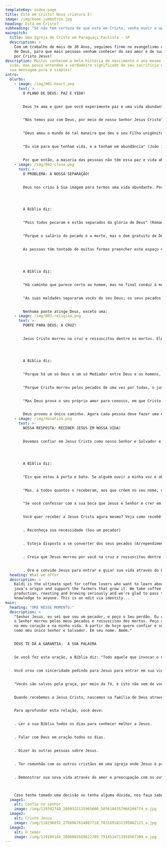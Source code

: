 ```yaml
---
templateKey: index-page
title: Está em Cristo? Nova criatura É!
image: /img/home-jumbotron.jpg
heading: Está em Cristo?
subheading: "Se não tem certeza de que está em Cristo, venha ouvir e aprender "
mainpitch:
  title: Uma Igreja de Cristo em Paraguaçi Paulista - SP
  description: >
    Com um trabalho de mais de 30 Anos, seguimos firme no evangelismo da Palavra
    de Deus, para que mais pessoas venham conhecer do seu amor e de sua salvação
    por Cristo Jesus!
description: Muitos conhecem a bela história do nascimento e até mesmo de sua
  vida, mas pouco entendem o verdadeiro significado de seu sacrifício de amor,
  sua mensagem pura e simples!
intro:
  blurbs:
    - image: /img/001-heart.png
      text: >
        O PLANO DE DEUS: PAZ E VIDA!


        Deus te ama e quer que você experimente paz e uma vida abundante aqui na terra e na eternidade. A Bíblia diz:


        "Nós temos paz com Deus, por meio de nosso Senhor Jesus Cristo" (Romanos 5:1).


        "Deus amou o mundo de tal maneira que deu o seu Filho unigênito, para que todo aquele que nele crê não pereça, mas tenha a vida eterna" (João 3:16).


        "Eu vim para que tenham vida, e a tenham em abundância" (João 10:10).


        Por que então, a maioria das pessoas não têm essa paz e vida abundante que Deus planejou para elas? A resposta está no Passo 2:
    - image: /img/002-close.png
      text: >
        O PROBLEMA: A NOSSA SEPARAÇÃO!


        Deus nos criou à Sua imagem para termos uma vida abundante. Porém Ele não nos fez como robôs para amá-Lo e obedecê-Lo de forma automática. Deus nos deu uma vontade e uma liberdade de escolha. Infelizmente todos nós escolhemos desobedecer a Deus e seguir o nosso próprio caminho. Até hoje nós fazemos essa escolha. Isso resultou em nossa separação de Deus.




        A Bíblia diz:


        "Pois todos pecaram e estão separados da glória de Deus" (Romanos 3:23).


        "Porque o salário do pecado é a morte, mas o dom gratuito de Deus é a vida eterna em Cristo Jesus nosso Senhor" (Romanos 6:23).


        As pessoas têm tentado de muitas formas preencher este espaço entre elas e Deus. Veja:




        A Bíblia diz:


        "Há caminho que parece certo ao homem, mas no final conduz à morte" (Provérbios 14:12).


        "As suas maldades separaram vocês do seu Deus; os seus pecados esconderam de vocês o rosto dele, e por isso ele não os ouvirá" (Isaías 59:2).


        Nenhuma ponte atinge Deus, exceto uma:
    - image: /img/003-religion.png
      text: >-
        PONTE PARA DEUS: A CRUZ!


        Jesus Cristo morreu na cruz e ressuscitou dentre os mortos. Ele pagou o preço pelos nossos pecados e Ele é a ponte entre Deus e as pessoas.




        A Bíblia diz:


        "Porque há um só Deus e um só Mediador entre Deus e os homens, o homem Jesus Cristo" (1 Timóteo 2:5).


        "Porque Cristo morreu pelos pecados de uma vez por todas, o justo pelos injustos, para levar-nos a Deus" (1 Pedro 3:18).


        "Mas Deus prova o seu próprio amor para conosco, em que Cristo morreu por nós, quando ainda éramos pecadores" (Romanos 5:8).


        Deus proveu o único caminho. Agora cada pessoa deve fazer uma escolha.
    - image: /img/donation.png
      text: >-
        NOSSA RESPOSTA: RECEBER JESUS EM NOSSA VIDA!


        Devemos confiar em Jesus Cristo como nosso Senhor e Salvador e recebê-lo através de um convite pessoal.




        A Bíblia diz:


        "Eis que estou à porta e bato. Se alguém ouvir a minha voz e abrir a porta, entrarei e cearei com ele, e ele comigo" (Apocalipse 3:20).


        "Mas, a todos quantos o receberam, aos que crêem no seu nome, deu-lhes o poder de serem feitos filhos de Deus" (João 1:12).


        "Se você confessar com a sua boca que Jesus é Senhor e crer em seu coração que Deus o ressuscitou dentre os mortos, serás salvo" (Romanos 10:9).


        Você quer receber a Jesus Cristo agora mesmo? Veja como recebê-Lo em sua vida:


        . Reconheça sua necessidade (Sou um pecador)


        . Esteja disposto a se converter dos seus pecados (Arrependimento)


        . Creia que Jesus morreu por você na cruz e ressuscitou dentre os mortos


        . Ore e convide Jesus para entrar e guiar sua vida através do Espírito Santo. (Receba-O como Senhor e Salvador)
  heading: What we offer
  description: >
    Kaldi is the ultimate spot for coffee lovers who want to learn about their
    java’s origin and support the farmers that grew it. We take coffee
    production, roasting and brewing seriously and we’re glad to pass that
    knowledge to anyone. This is an edit via identity...
main:
  heading: "ORE NESSE MOMENTO:"
  description: >
    "Senhor Jesus, eu sei que sou um pecador, e peço o Seu perdão. Eu creio que
    o Senhor morreu pelos meus pecados e ressuscitou dos mortos. Peço que entre
    no meu coração e na minha vida. À partir de hoje quero confiar e seguir-Te
    como meu único Senhor e Salvador. Em seu nome. Amém."


    DEUS TE DÁ A GARANTIA:  A SUA PALAVRA


    Se você fez esta oração, a Bíblia diz: "Todo aquele que invocar o nome do Senhor será salvo" (Romanos 10:13).


    Você orou com sinceridade pedindo para Jesus para entrar em sua vida? Se sim, a Bíblia diz que você foi salvo, não pelos seus esforços, mas pela graça de Deus (favor imerecido). Veja:


    "Vocês são salvos pela graça, por meio da fé, e isto não vem de vocês, é dom de Deus, não por obras, para que ninguém se glorie.(Efésios 2:8-9).


    Quando recebemos a Jesus Cristo, nascemos na família de Deus através da obra sobrenatural do Espírito Santo, que habita em cada crente. Isso é chamado de "novo nascimento". Este é apenas o começo de uma nova vida maravilhosa que Deus tem para você através de Jesus. 


    Para aprofundar esta relação, você deve:


    . Ler a sua Bíblia todos os dias para conhecer melhor a Jesus.


    . Falar com Deus em oração todos os dias.


    . Dizer às outras pessoas sobre Jesus.


    . Ter comunhão com os outros cristãos em uma igreja onde Jesus é pregado.


    . Demonstrar sua nova vida através do amor e preocupação com os outros.



    Caso tenha tomado uma decisão ou tenha alguma dúvida, nos faça saber! Entre em contato.
  image1:
    alt: Confie no senhor
    image: /img/119342748_2809322125965600_5056184357966208774_o.jpg
  image2:
    alt: Cristo Jesus
    image: /img/118296032_2786967614867718_7831691831395002123_o.jpg
  image3:
    alt: O temor
    image: /img/119104164_2806083569622789_7514514713958567309_o.jpg
---
```

